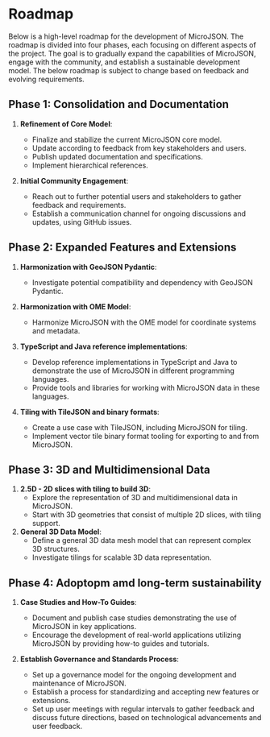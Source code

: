 # Roadmap

Below is a high-level roadmap for the development of MicroJSON. The roadmap is divided into four phases, each focusing on different aspects of the project. The goal is to gradually expand the capabilities of MicroJSON, engage with the community, and establish a sustainable development model. The below roadmap is subject to change based on feedback and evolving requirements.

## Phase 1: Consolidation and Documentation

1. **Refinement of Core Model**:
    * Finalize and stabilize the current MicroJSON core model.
    * Update according to feedback from key stakeholders and users.
    * Publish updated documentation and specifications.
    * Implement hierarchical references.

2. **Initial Community Engagement**:
    * Reach out to further potential users and stakeholders to gather feedback and requirements.
    * Establish a communication channel for ongoing discussions and updates, using GitHub issues.

## Phase 2: Expanded Features and Extensions

1. **Harmonization with GeoJSON Pydantic**:
    * Investigate potential compatibility and dependency with GeoJSON Pydantic.

2. **Harmonization with OME Model**:
    * Harmonize MicroJSON with the OME model for coordinate systems and metadata.

3. **TypeScript and Java reference implementations**:
    * Develop reference implementations in TypeScript and Java to demonstrate the use of MicroJSON in different programming languages.
    * Provide tools and libraries for working with MicroJSON data in these languages.

4. **Tiling with TileJSON and binary formats**:
    * Create a use case with TileJSON, including MicroJSON for tiling.
    * Implement vector tile binary format tooling for exporting to and from MicroJSON.

## Phase 3: 3D and Multidimensional Data

1. **2.5D - 2D slices with tiling to build 3D**:
    * Explore the representation of 3D and multidimensional data in MicroJSON.
    * Start with 3D geometries that consist of multiple 2D slices, with tiling support.
2. **General 3D Data Model**:
    * Define a general 3D data mesh model that can represent complex 3D structures.
    * Investigate tilings for scalable 3D data representation.

## Phase 4: Adoptopm amd long-term sustainability

1. **Case Studies and How-To Guides**:
    * Document and publish case studies demonstrating the use of MicroJSON in key applications.
    * Encourage the development of real-world applications utilizing MicroJSON by providing how-to guides and tutorials.

2. **Establish Governance and Standards Process**:
    * Set up a governance model for the ongoing development and maintenance of MicroJSON.
    * Establish a process for standardizing and accepting new features or extensions.
    * Set up user meetings with regular intervals to gather feedback and discuss future directions, based on technological advancements and user feedback.
